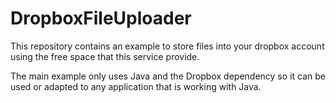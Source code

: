 # DropboxFileUploader

This repository contains an example to store files into your dropbox account using the free space
that this service provide.

The main example only uses Java and the Dropbox dependency so it can be used or adapted to any
application that is working with Java.